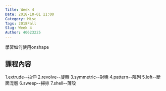```yaml
---
Title: Week 4
Date: 2018-10-01 11:00
Category: Misc
Tags: 2018Fall
Slug: Week 4
Author: 40623225
---
```


學習如何使用onshape

<!-- PELICAN_END_SUMMARY -->

課程內容
----

1.extrude--拉伸
2.revolve--旋轉
3.symmetric--對稱
4.pattern--陣列
5.loft--斷面混層
6.sweep--掃掠
7.shell--薄殼


